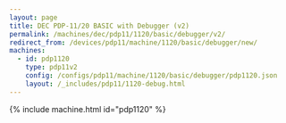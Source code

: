 ```yaml
---
layout: page
title: DEC PDP-11/20 BASIC with Debugger (v2)
permalink: /machines/dec/pdp11/1120/basic/debugger/v2/
redirect_from: /devices/pdp11/machine/1120/basic/debugger/new/
machines:
  - id: pdp1120
    type: pdp11v2
    config: /configs/pdp11/machine/1120/basic/debugger/pdp1120.json
    layout: /_includes/pdp11/1120-debug.html
---
```


{% include machine.html id="pdp1120" %}
